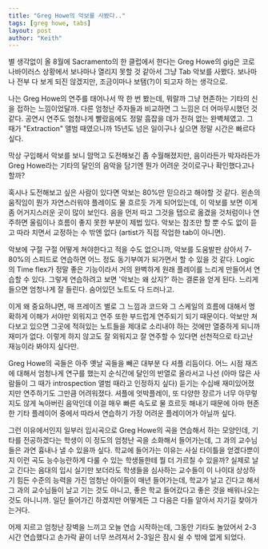 ```yaml
---
title: "Greg Howe의 악보를 사봤다.."
tags: [greg howe, tabs]
layout: post
author: "Keith"
---
```


별 생각없이 올 8월에 Sacramento의 한 클럽에서 한다는 Greg Howe의 gig은 코로나바이러스 상황에서 보나마나 열리지 못할 것 같아서 그냥 Tab 악보를 사봤다. 보나마나 전부 다 보게 되진 않겠지만, 조금이마나 보탬(?)이 되고자 하는 생각으로.

나는 Greg Howe의 연주를 태어나서 딱 한 번 봤는데, 뭐랄까 그냥 현존하는 기타의 신을 접하는 느낌이었달까. 다른 엄청난 주자들과 비교하면 그 느낌은 더 어마무시했던 것 같다. 공연시 연주도 엄청나게 빨랐음에도 정말 흠잡을 데가 전혀 없는 완벽체였고. 그 때가 "Extraction" 앨범 때였으니까 15년도 넘은 일이구나 싶으면 정말 시간은 빠르다 싶다. 

막상 구입해서 악보를 보니 맘먹고 도전해보긴 좀 수월해졌지만, 음이라든가 박자라든가 Greg Howe라는 기타의 달인의 음악을 담기엔 뭔가 어려운 것이로구나 확인했다고나 할까?

혹시나 도전해보고 싶은 사람이 있다면 악보는 80%만 믿으라고 해야할 것 같다. 왼손의 움직임이 뭔가 자연스러워야 플레이도 물 흐르듯 가게 되어있는데, 이 악보를 보면 이게 좀 어거지스러운 곳이 많이 보인다. 음을 먼저 따고 그것을 탭으로 옮겼을 것처럼이나 연주하면 울림이나 흐름이 좋지 못한 부분이 제법 있다. 악보는 참조만 할 뿐 수도 없이 듣고 따라 치면서 교정하는 수 밖엔 없다 (artist가 직접 작업한 tab이 아니면).

악보에 구절 구절 어떻게 쳐야한다고 적을 수도 없으니까, 악보를 도움발판 삼아서 7-80%의 스피드로 연습하면 어느 정도 동기부여가 되가면서 할 수 있을 것 같다. Logic의 Time flex가 정말 좋은 기능이라서 거의 완벽하게 원래 플레이를 느리게 만들어서 연습할 수 있다. 그렇게 연습하려고 보면 '악보는 왜 샀지?' 하는 결론을 얻게 된다. 느리게 들으면 엄청나게 잘 들린다. 숨어있던 노트도 다 드러나고.

이게 왜 중요하냐면, 매 프레이즈 별로 그 느낌과 코드와 그 스케일의 흐름에 대해서 명확하게 이해가 서야만 외워지고 연주 또한 부드럽게 연주되기 되기 때문이다. 악보만 쳐다보고 있으면 그곳에 적혀있는 노트들을 제대로 소리내야 하는 것에만 열중하게 되니까 재미가 없다. 이렇게 하지 않고도 잘 외워지고 잘 연주할 수 있다면 선천적으로 타고난 재능이라 봐야지 싶다만. 

Greg Howe의 곡들은 아주 옛날 곡들을 빼곤 대부분 다 셔플 리듬이다. 어느 시점 재즈에 대해서 엄청나게 연구를 했는지 순식간에 달인의 반열로 올라서고 나선 (아마 많은 사람들이 그 때가 introspection 앨범 때라고 인정하지 싶다) 듣기는 수십배 재미있어졌지만 연주하기도 그만큼 어려워졌다. 셔플에 엇박플레이, 또 다양한 장르가 너무 아무렇지도 않게 녹아버린 음악인데 이걸 매우 빠른 속도로 물 흐르듯 해내기 때문에 아마 현존한 기타 플레이어 중에서 따라서 연습하기 가장 어려운 플레이어가 아닐까 싶다.

그런 이유에서인지 일부러 입시곡으로 Greg Howe의 곡을 연습해서 하는 모양인데, 기타를 전공하겠다는 학생이 이 정도의 엄청난 곡을 소화해서 들어가는데, 그 과의 교수님들은 과연 흉내나 낼 수 있을까 싶다. 학교에 들어가는 이유는 사실 타이틀을 얻겠다뿐이지 이런 곡도 능수능란하게 다룰 수 있는 학생들한테 뭘 더 가르칠 수 있을까? 실제로 날고 긴다는 음대의 입시 실기만 보더라도 학생들을 심사하는 교수들이 이 나이대 상상하기 힘든 수준의 능력을 가진 엄청난 아이들이 매년 들어가는데, 학교가 날고 긴다고 해서 그 과의 교수님들이 날고 기는 것도 아니고, 좋은 학교 들어갔다고 좋은 것을 배워나오는 것도 아니니까. 일단 들어가긴 하겠지만 어떻게든 그 다음은 다들 알아서 자기길 찾아가는거다. 

어제 지르고 엄청난 장벽을 느끼고 오늘 연습 시작하는데, 그동안 기타도 놀았어서 2-3시간 연습했다고 손가락 끝이 너무 쓰려져서 2-3일은 잠시 쉴 수 밖에 없게 되었다. 